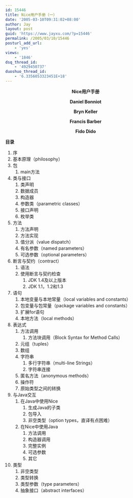 ```yaml
---
id: 15446
title: Nice用户手册（一）
date: '2005-03-10T09:31:02+08:00'
author: Jay
layout: post
guid: 'https://www.jayxu.com/?p=15446'
permalink: /2005/03/10/15446
posturl_add_url:
    - 'yes'
views:
    - '1846'
dsq_thread_id:
    - '4929450737'
duoshuo_thread_id:
    - '6.3356053323451E+18'
---
```


<p style="text-align: center;"><strong>Nice用户手册</strong></p>
<p style="text-align: center;"><strong>Daniel Bonniot</strong></p>
<p style="text-align: center;"><strong>Bryn Keller</strong></p>
<p style="text-align: center;"><strong>Francis Barber</strong></p>
<p style="text-align: center;"><strong>Fido Dido</strong></p>
<strong>目录</strong>
<ol>
 	<li>序</li>
 	<li>基本原理（philosophy）</li>
 	<li>包
<ol>
 	<li>main方法</li>
</ol>
</li>
 	<li>类与接口
<ol>
 	<li>类声明</li>
 	<li>数据成员</li>
 	<li>构造器</li>
 	<li>参数类（parametric classes）</li>
 	<li>接口声明</li>
 	<li>枚举类</li>
</ol>
</li>
 	<li>方法
<ol>
 	<li>方法声明</li>
 	<li>方法实现</li>
 	<li>值分派（value dispatch）</li>
 	<li>有名参数（named parameters）</li>
 	<li>可选参数（optional parameters）</li>
</ol>
</li>
 	<li>断言与契约（contract）
<ol>
 	<li>语法</li>
 	<li>使用断言与契约检查
<ol>
 	<li>JDK 1.4及以上版本</li>
 	<li>JDK 1.1，1.2和1.3</li>
</ol>
</li>
</ol>
</li>
 	<li>语句
<ol>
 	<li>本地变量与本地常量（local variables and constants）</li>
 	<li>包变量与包常量（package variables and constants）</li>
 	<li>扩展for语句</li>
 	<li>本地方法（local methods）</li>
</ol>
</li>
 	<li>表达式
<ol>
 	<li>方法调用
<ol>
 	<li>方法块调用（Block Syntax for Method Calls）</li>
</ol>
</li>
 	<li>元组（tuples）</li>
 	<li>数组</li>
 	<li>字符串
<ol>
 	<li>多行字符串（multi-line Strings）</li>
 	<li>字符串连接</li>
</ol>
</li>
 	<li>匿名方法（anonymous methods）</li>
 	<li>操作符</li>
 	<li>原始类型之间的转换</li>
</ol>
</li>
 	<li>与Java交互
<ol>
 	<li>在Java中使用Nice
<ol>
 	<li>生成Java的子类</li>
 	<li>包导入</li>
 	<li>非空类型（option types，直译有点困难）</li>
</ol>
</li>
 	<li>在Nice中使用Java
<ol>
 	<li>方法调用</li>
 	<li>构造器调用</li>
 	<li>完整实例</li>
 	<li>可选参数</li>
 	<li>其它</li>
</ol>
</li>
</ol>
</li>
 	<li>类型
<ol>
 	<li>非空类型</li>
 	<li>类型转换</li>
 	<li>类型参数（type parameters）</li>
 	<li>抽象接口（abstract interfaces）</li>
</ol>
</li>
</ol>